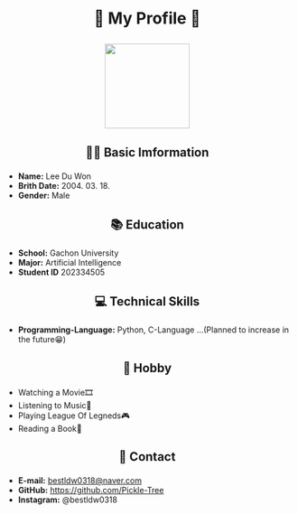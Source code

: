 # <p align="center"> 🌟 My Profile 🌟 </p>

<p align="center">
  <img width="150" height="150" src="증명사진.jpg">
</p>

## <p align="center"> 👩‍💻 Basic Imformation </p>
- **Name:** Lee Du Won
- **Brith Date:** 2004. 03. 18.
- **Gender:** Male

## <p align="center"> 📚 Education </p>
- **School:** Gachon University
- **Major:** Artificial Intelligence
- **Student ID** 202334505

## <p align="center"> 💻 Technical Skills </p>
- **Programming-Language:** Python, C-Language ...(Planned to increase in the future😁)

## <p align="center"> 🎨 Hobby </p>
- Watching a Movie🎞️
- Listening to Music🎼
- Playing League Of Legneds🎮
- Reading a Book📕

## <p align="center"> 📧 Contact </p>
- **E-mail:** bestldw0318@naver.com
- **GitHub:** https://github.com/Pickle-Tree
- **Instagram:** @bestldw0318
